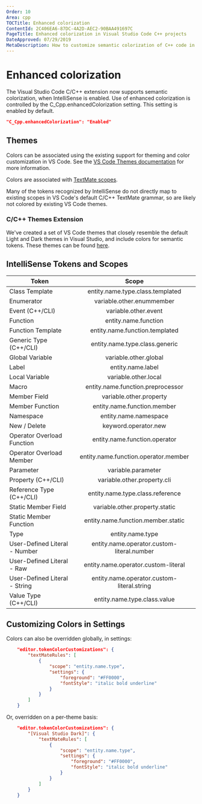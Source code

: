 ```yaml
---
Order: 10
Area: cpp
TOCTitle: Enhanced colorization
ContentId: 2C406EA6-87DC-4A2D-AEC2-90BAA491697C
PageTitle: Enhanced colorization in Visual Studio Code C++ projects
DateApproved: 07/29/2019
MetaDescription: How to customize semantic colorization of C++ code in Visual Studio Code.
---
```

# Enhanced colorization

The Visual Studio Code C/C++ extension now supports semantic colorization, when IntelliSense is enabled.  Use of enhanced colorization is controlled by the C_Cpp.enhancedColorization setting.  This setting is enabled by default.

```json
"C_Cpp.enhancedColorization": "Enabled"
```

## Themes

Colors can be associated using the existing support for theming and color customization in VS Code.  See the [VS Code Themes documentation](/docs/getstarted/themes.md) for more information.

Colors are associated with [TextMate scopes](https://macromates.com/manual/en/language_grammars#naming_conventions).

Many of the tokens recognized by IntelliSense do not directly map to existing scopes in VS Code's default C/C++ TextMate grammar, so are likely not colored by existing VS Code themes.

### C/C++ Themes Extension

We've created a set of VS Code themes that closely resemble the default Light and Dark themes in Visual Studio, and include colors for semantic tokens.  These themes can be found [here](https://marketplace.visualstudio.com/items?itemName=ms-vscode.cpptools-themes).

## IntelliSense Tokens and Scopes

| Token         | Scope         |
| ------------- |:-------------:|
| Class Template | entity.name.type.class.templated |
| Enumerator | variable.other.enummember |
| Event  (C++/CLI) | variable.other.event |
| Function | entity.name.function |
| Function Template | entity.name.function.templated |
| Generic Type (C++/CLI) | entity.name.type.class.generic |
| Global Variable | variable.other.global |
| Label | entity.name.label |
| Local Variable | variable.other.local |
| Macro | entity.name.function.preprocessor |
| Member Field  | variable.other.property |
| Member Function | entity.name.function.member |
| Namespace | entity.name.namespace |
| New / Delete | keyword.operator.new |
| Operator Overload Function | entity.name.function.operator |
| Operator Overload Member | entity.name.function.operator.member |
| Parameter | variable.parameter |
| Property (C++/CLI) | variable.other.property.cli |
| Reference Type (C++/CLI) | entity.name.type.class.reference |
| Static Member Field | variable.other.property.static |
| Static Member Function | entity.name.function.member.static |
| Type | entity.name.type |
| User-Defined Literal - Number | entity.name.operator.custom-literal.number |
| User-Defined Literal - Raw | entity.name.operator.custom-literal |
| User-Defined Literal - String | entity.name.operator.custom-literal.string |
| Value Type (C++/CLI) | entity.name.type.class.value |

## Customizing Colors in Settings

Colors can also be overridden globally, in settings:

```json
    "editor.tokenColorCustomizations": {
        "textMateRules": [
            {
                "scope": "entity.name.type",
                "settings": {
                    "foreground": "#FF0000",
                    "fontStyle": "italic bold underline"
                }
            }
        ]
    }
```

Or, overridden on a per-theme basis:

```json
    "editor.tokenColorCustomizations": {
        "[Visual Studio Dark]": {
            "textMateRules": [
                {
                    "scope": "entity.name.type",
                    "settings": {
                        "foreground": "#FF0000",
                        "fontStyle": "italic bold underline"
                    }
                }
            ]
        }
    }
```
